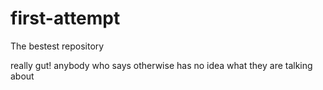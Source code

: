 # first-attempt
The bestest repository

really gut!
anybody who says otherwise has no idea what they are talking about
